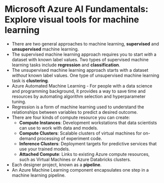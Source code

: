 # Microsoft Azure AI Fundamentals: Explore visual tools for machine learning

- There are two general approaches to machine learning, **supervised** and **unsupervised** machine learning. 
- The supervised machine learning approach requires you to start *with* a dataset with known label values. Two types of supervised machine learning tasks include **regression** and **classification**.
- The unsupervised machine learning approach starts with a dataset *without* known label values. One type of unsupervised machine learning task is **clustering**.
- Azure Automated Machine Learning - For people with a data science and programming background, it provides a way to save time and resources by automating algorithm selection and hyperparameter tuning.
- Regression is a form of machine learning used to understand the relationships between variables to predict a desired outcome. 
- There are four kinds of compute resource you can create:
    - **Compute Instances**: Development workstations that data scientists can use to work with data and models.
    - **Compute Clusters**: Scalable clusters of virtual machines for on-demand processing of experiment code.
    - **Inference Clusters**: Deployment targets for predictive services that use your trained models.
    - **Attached Compute**: Links to existing Azure compute resources, such as Virtual Machines or Azure Databricks clusters.
- Each designer project, known as a **pipeline**.
- An Azure Machine Learning component encapsulates one step in a machine learning pipeline. 